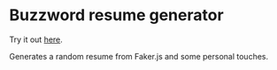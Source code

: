 # Buzzword resume generator

Try it out [here](https://sgoedecke.github.io/personal-website/).

Generates a random resume from Faker.js and some personal touches.
